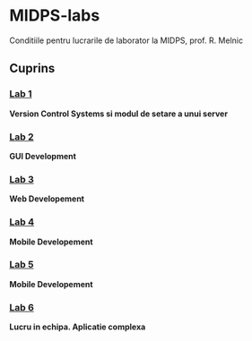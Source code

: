 # MIDPS-labs
Conditiile pentru lucrarile de laborator la MIDPS, prof. R. Melnic

## Cuprins

### [Lab 1](https://github.com/BestMujik/MIDPS-labs/blob/master/MIDPS_LAB%231.md)
**Version Control Systems si modul de setare a unui server**

### [Lab 2](https://github.com/BestMujik/MIDPS-labs/blob/master/MIDPS_LAB%232.md)
**GUI Development**

### [Lab 3](https://github.com/BestMujik/MIDPS-labs/blob/master/MIDPS_LAB%233.md)
**Web Developement**

### [Lab 4](https://github.com/BestMujik/MIDPS-labs/blob/master/MIDPS_LAB%234.md)
**Mobile Developement**

### [Lab 5](https://github.com/BestMujik/MIDPS-labs/blob/master/MIDPS_LAB%235.md)
**Mobile Developement**

### [Lab 6]()
**Lucru in echipa. Aplicatie complexa**
